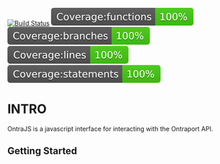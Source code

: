 [![Build Status](https://travis-ci.org/dashcraft/OntraJs.svg?branch=development)](https://travis-ci.org/dashcraft/OntraJs)
![](coverage/badge-functions.svg)
![](coverage/badge-branches.svg)
![](coverage/badge-lines.svg)
![](coverage/badge-statements.svg)
# INTRO

OntraJS is a javascript interface for interacting with the Ontraport API.

## Getting Started
